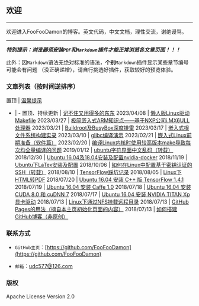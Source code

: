 <meta http-equiv="Content-Type" content="text/html; charset=utf-8">

## 欢迎

---------------------------------------------------------------------------

欢迎进入FooFooDamon的博客。英文代码，中文文档，理性交流，谢绝谩骂。

---------------------------------------------------------------------------

***特别提示：浏览器须安装`PDF`和`Markdown`插件才能正常浏览各文章页面！！！***

此外：因`Markdown`语法无绝对标准的语法，**个别**`Markdown`插件显示某些章节编号可能会有问题
（没正确递增），请自行挑选好插件，获取较好的预览体验。

### 文章列表（按时间逆排序）

置顶 | <a href="温馨提示.md">温馨提示</a>
- | -
置顶、持续更新 | <a href="记不住又用得多的东东.md">记不住又用得多的东东</a>
2023/04/08 | <a href="懒人版Linux驱动Makefile.md">懒人版Linux驱动Makefile</a>
2023/03/27 | <a href="极简嵌入式ARM知识点——基于NXP公司i.MX6ULL处理器.md">极简嵌入式ARM知识点——基于NXP公司i.MX6ULL处理器</a>
2023/03/21 | <a href="Buildroot及BusyBox深度排雷.md">Buildroot及BusyBox深度排雷</a>
2023/03/17 | <a href="嵌入式根文件系统构建实录.md">嵌入式根文件系统构建实录</a>
2023/03/10 | <a href="glibc编译演示.md">glibc编译演示</a>
2023/02/21 | <a href="嵌入式Linux前期准备（软件篇）.md">嵌入式Linux前期准备（软件篇）</a>
2023/02/20 | <a href="编译Linux内核时使用较高版本make导致每次均全量编译的问题.md">编译Linux内核时使用较高版本make导致每次均全量编译的问题</a>
2019/01/12 | <a href="ubuntu字符界面中文乱码 - chinabinlang的专栏 - CSDN博客.pdf">ubuntu字符界面中文乱码（转载）</a>
2018/12/30 | <a href="Ubuntu_16.04及18.04安装及配置nvidia-docker.md">Ubuntu 16.04及18.04安装及配置nvidia-docker</a>
2018/11/19 | <a href="Ubuntu下LaTex安装及配置.md">Ubuntu下LaTex安装及配置</a>
2018/10/06 | <a href="如何在Linux中配置基于密钥认证的SSH（转载）.pdf">如何在Linux中配置基于密钥认证的SSH（转载）</a>
2018/08/10 | <a href="TensorFlow踩坑记录.md">TensorFlow踩坑记录</a>
2018/08/05 | <a href="Linux下HTML转PDF.md">Linux下HTML转PDF</a>
2018/07/20 | <a href="Ubuntu_16.04安装C++版TensorFlow_1.4.1.md">Ubuntu 16.04 安装 C++ 版 TensorFlow 1.4.1</a>
2018/07/19 | <a href="Ubuntu_16.04安装Caffe_1.0.md">Ubuntu 16.04 安装 Caffe 1.0</a>
2018/07/18 | <a href="Ubuntu_16.04安装CUDA_8.0和cuDNN_7.md">Ubuntu 16.04 安装 CUDA 8.0 和 cuDNN 7</a>
2018/07/17 | <a href="Ubuntu_16.04安装NVIDIA_TITAN_Xp显卡驱动.md">Ubuntu 16.04 安装 NVIDIA TITAN Xp 显卡驱动</a>
2018/07/13 | <a href="Linux下通过NFS挂载远程目录.md">Linux下通过NFS挂载远程目录</a>
2018/07/13 | <a href="GitHub_Pages的用法.md">GitHub Pages的用法（摘自本主页初始化页面的内容）</a>
2018/07/13 | <a href="如何搭建GitHub博客（非原创）.md">如何搭建GitHub博客（非原创）</a>


### 联系方式

* `GitHub主页`：[https://github.com/FooFooDamon](https://github.com/FooFooDamon)

* `邮箱`：<udc577@126.com>


### 版权

Apache License Version 2.0

